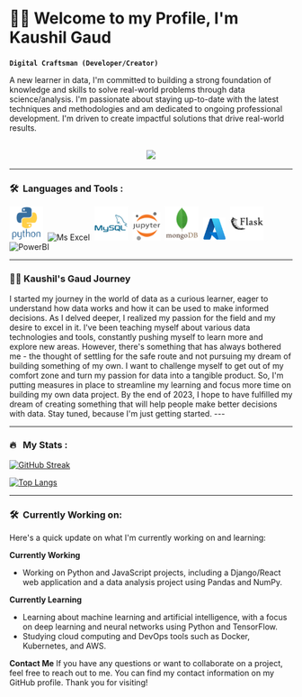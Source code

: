 # 🏄‍♂️ Welcome to my Profile, I'm Kaushil Gaud

**`Digital Craftsman (Developer/Creator)`**

A new learner in data, I'm committed to building a strong foundation of knowledge and skills to solve real-world problems through data science/analysis. I'm passionate about staying up-to-date with the latest techniques and methodologies and am dedicated to ongoing professional development. I'm driven to create impactful solutions that drive real-world results.

<p align="center">
  <br>
  <img src="https://media4.giphy.com/media/gh0RRgkTXedvF0pDc0/giphy.gif?cid=ecf05e47wjnsbbien128y8hxcmhlrxmo3wheninhm395igoz&rid=giphy.gif&ct=g" />
  <br>
</p>

---

### 🛠 &nbsp;Languages and Tools :

<p>
<img src="https://github.com/devicons/devicon/blob/1119b9f84c0290e0f0b38982099a2bd027a48bf1/icons/python/python-original-wordmark.svg" title="Python" alt = "Python" width="60" height="60"/>&nbsp;  
<img src="https://github.com/sempostma/office365-icons/blob/4ef2ee3dc5705f4ab23bc5fc7f236884d0bc10f3/png/1024/excel.png" title="Ms Excel" alt = "Ms Excel" width="40" height="40"/>&nbsp;  
<img src="https://github.com/devicons/devicon/blob/1119b9f84c0290e0f0b38982099a2bd027a48bf1/icons/mysql/mysql-plain-wordmark.svg" title="Mysql" alt = "Mysql" width="60" height="60"/>&nbsp;
<img src="https://github.com/devicons/devicon/blob/1119b9f84c0290e0f0b38982099a2bd027a48bf1/icons/jupyter/jupyter-original-wordmark.svg" title="Jupyter" alt = "Jupyter" width="50" height="50"/>&nbsp; 
<img src="https://github.com/devicons/devicon/blob/1119b9f84c0290e0f0b38982099a2bd027a48bf1/icons/mongodb/mongodb-original-wordmark.svg" title="Mongodb" alt = "Mongodb" width="60" height="60"/>&nbsp; 
<img src="https://github.com/devicons/devicon/blob/1119b9f84c0290e0f0b38982099a2bd027a48bf1/icons/azure/azure-original.svg" title="Azure" alt = "Azure" width="40" height="40"/>&nbsp; 
<img src="https://github.com/devicons/devicon/blob/1119b9f84c0290e0f0b38982099a2bd027a48bf1/icons/flask/flask-original-wordmark.svg" title="Flask" alt = "Flask" width="60" height="60"/>&nbsp; 
<img src="https://github.com/microsoft/PowerBI-Icons/blob/f1d4dd6cd52338a186f58bc29c437f64cf6b327b/SVG/Power-BI.svg" title="PowerBI" alt = "PowerBI" width="40" height="40"/>&nbsp;  
  
  
  
</p>

---

 <summary><h3>👨‍💻 Kaushil's Gaud Journey</h3></summary>
 I started my journey in the world of data as a curious learner, eager to understand how data works and how it can be used to make informed decisions. As I delved deeper, I realized my passion for the field and my desire to excel in it. I've been teaching myself about various data technologies and tools, constantly pushing myself to learn more and explore new areas. However, there's something that has always bothered me - the thought of settling for the safe route and not pursuing my dream of building something of my own. I want to challenge myself to get out of my comfort zone and turn my passion for data into a tangible product. So, I'm putting measures in place to streamline my learning and focus more time on building my own data project. By the end of 2023, I hope to have fulfilled my dream of creating something that will help people make better decisions with data. Stay tuned, because I'm just getting started.
---
  
</p>

---

### 🔥 &nbsp; My Stats :
[![GitHub Streak](http://github-readme-streak-stats.herokuapp.com?user=kaushil99&theme=vision-friendly-dark)](https://git.io/streak-stats)

[![Top Langs](https://github-readme-stats.vercel.app/api/top-langs/?username=SIRKD9&layout=compact&theme=vision-friendly-dark)](https://github.com/anuraghazra/github-readme-stats)

---
</p>


### 🛠 &nbsp;Currently Working on:

Here's a quick update on what I'm currently working on and learning:

**Currently Working**

- Working on Python and JavaScript projects, including a Django/React web application and a data analysis project using Pandas and NumPy.

**Currently Learning**

- Learning about machine learning and artificial intelligence, with a focus on deep learning and neural networks using Python and TensorFlow.
- Studying cloud computing and DevOps tools such as Docker, Kubernetes, and AWS.




**Contact Me**
If you have any questions or want to collaborate on a project, feel free to reach out to me.
You can find my contact information on my GitHub profile. Thank you for visiting!





